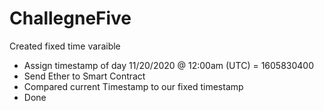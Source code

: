 # ChallegneFive

Created fixed time varaible 
- Assign timestamp of day 11/20/2020 @ 12:00am (UTC) = 1605830400
- Send Ether to Smart Contract 
- Compared current Timestamp to our fixed timestamp 
- Done 
